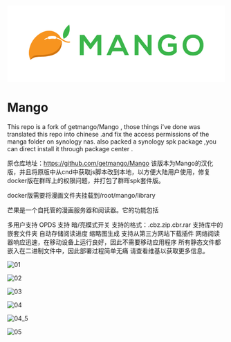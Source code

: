 ![banner](./public/img/banner-paddings.png)

# Mango

This repo is a fork of getmango/Mango , those things i've done was translated this repo into chinese .and fix the access permissions of the manga folder on synology nas. also packed a synology  spk package ,you can direct install it through package center .


原仓库地址：https://github.com/getmango/Mango
该版本为Mango的汉化版，并且将原版中从cnd中获取js脚本改到本地，以方便大陆用户使用，修复docker版在群晖上的权限问题，并打包了群晖spk套件版。

docker版需要将漫画文件夹挂载到/root/mango/library

芒果是一个自托管的漫画服务器和阅读器。它的功能包括

多用户支持
OPDS 支持
暗/亮模式开关
支持的格式：.cbz.zip.cbr.rar
支持库中的嵌套文件夹
自动存储阅读进度
缩略图生成
支持从第三方网站下载插件
网络阅读器响应迅速，在移动设备上运行良好，因此不需要移动应用程序
所有静态文件都嵌入在二进制文件中，因此部署过程简单无痛
请查看维基以获取更多信息。

![01](https://user-images.githubusercontent.com/38988286/199410588-535b4fa4-4db8-4a33-919f-7a321a93628b.jpg)

![02](https://user-images.githubusercontent.com/38988286/199411029-3af1f388-c817-424a-a591-f42d0e8e4e5a.jpg)

![03](https://user-images.githubusercontent.com/38988286/199411040-5cb37266-aa00-47ca-9d68-4e34b24b0a5e.jpg)

![04](https://user-images.githubusercontent.com/38988286/199411046-6f9047d9-1c24-4be7-9c1c-b6ca0010f08a.jpg)

![04_5](https://user-images.githubusercontent.com/38988286/199411087-34d3eb7a-f408-4964-b2e3-91f6e215fbfc.jpg)

![05](https://user-images.githubusercontent.com/38988286/199411060-0e4120d3-aa38-4d99-9224-24cc91847bf9.jpg)


